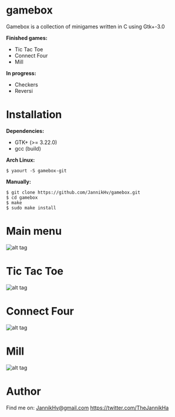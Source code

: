 # gamebox
Gamebox is a collection of minigames written in C using Gtk+\-3.0

**Finished games:**
* Tic Tac Toe
* Connect Four
* Mill

**In progress:**
* Checkers
* Reversi

# Installation
**Dependencies:**
* GTK+ (>= 3.22.0)
* gcc (build)

**Arch Linux:**

    $ yaourt -S gamebox-git

**Manually:**

    $ git clone https://github.com/JannikHv/gamebox.git
    $ cd gamebox
    $ make
    $ sudo make install

# Main menu
![alt tag](http://i.imgur.com/KaLXWfN.png)

# Tic Tac Toe
![alt tag](http://i.imgur.com/0tP8p0l.png)

# Connect Four
![alt tag](http://i.imgur.com/a6a9N5B.png)

# Mill
![alt tag](http://i.imgur.com/aaPjnrf.png)

# Author
Find me on:
JannikHv@gmail.com
https://twitter.com/TheJannikHa
